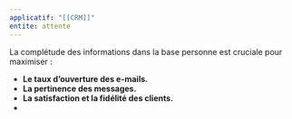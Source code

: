 ```yaml
---
applicatif: "[[CRM]]"
entite: attente
---
```

La complétude des informations dans la base personne est cruciale pour maximiser :

- **Le taux d’ouverture des e-mails.**
- **La pertinence des messages.**
- **La satisfaction et la fidélité des clients.**
- 